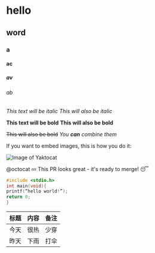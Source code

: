 # hello
## word
### a 
#### ac
##### av
###### ab

*This text will be italic*
_This will also be italic_

**This text will be bold**
__This will also be bold__

~~This will also be bold~~
_You **can** combine them_

If you want to embed images, this is how you do it:

![Image of Yaktocat](http://p1.so.qhimgs1.com/t016413ca181564ecb1.jpg)

@octocat :zzz: This PR looks great - it's ready to merge! :sleeping:

```c
#include <stdio.h>
int main(void){
printf(“hello world!”);
return 0;
}
```

标题 | 内容 | 备注
-----|------|-----
今天 | 很热 | 少穿
昨天 | 下雨 | 打伞
